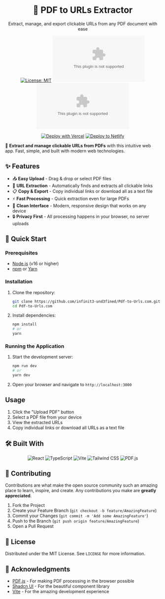 <div align="center">
  <h1>📄 PDF to URLs Extractor</h1>
  <p>Extract, manage, and export clickable URLs from any PDF document with ease</p>
  
  [![License: MIT](https://img.shields.io/badge/License-MIT-blue.svg)](https://opensource.org/licenses/MIT)
  [![GitHub stars](https://img.shields.io/github/stars/infinit3-und3fined/Pdf-to-Urls.com)](https://github.com/infinit3-und3fined/Pdf-to-Urls.com/stargazers)
  [![GitHub issues](https://img.shields.io/github/issues/infinit3-und3fined/Pdf-to-Urls.com)](https://github.com/infinit3-und3fined/Pdf-to-Urls.com/issues)
  
  [![Deploy with Vercel](https://vercel.com/button)](https://vercel.com/new/clone?repository-url=https%3A%2F%2Fgithub.com%2Finfinit3-und3fined%2FPdf-to-Urls.com)
  [![Deploy to Netlify](https://www.netlify.com/img/deploy/button.svg)](https://app.netlify.com/start/deploy?repository=https://github.com/infinit3-und3fined/Pdf-to-Urls.com)
</div>

🔗 **Extract and manage clickable URLs from PDFs** with this intuitive web app. Fast, simple, and built with modern web technologies.

## ✨ Features

- 📤 **Easy Upload** - Drag & drop or select PDF files
- 🔗 **URL Extraction** - Automatically finds and extracts all clickable links
- 📋 **Copy & Export** - Copy individual links or download all as a text file
- ⚡ **Fast Processing** - Quick extraction even for large PDFs
- 🎨 **Clean Interface** - Modern, responsive design that works on any device
- 🔒 **Privacy First** - All processing happens in your browser, no server uploads

## 🚀 Quick Start

### Prerequisites

- [Node.js](https://nodejs.org/) (v16 or higher)
- [npm](https://www.npmjs.com/) or [Yarn](https://yarnpkg.com/)

### Installation

1. Clone the repository:
   ```bash
   git clone https://github.com/infinit3-und3fined/Pdf-to-Urls.com.git
   cd Pdf-to-Urls.com
   ```

2. Install dependencies:
   ```bash
   npm install
   # or
   yarn
   ```

### Running the Application

1. Start the development server:
   ```bash
   npm run dev
   # or
   yarn dev
   ```

2. Open your browser and navigate to `http://localhost:3000`

## Usage

1. Click the "Upload PDF" button
2. Select a PDF file from your device
3. View the extracted URLs
4. Copy individual links or download all URLs as a text file

## 🛠️ Built With

<div align="center">
  <img src="https://img.shields.io/badge/React-20232A?style=for-the-badge&logo=react&logoColor=61DAFB" alt="React" />
  <img src="https://img.shields.io/badge/TypeScript-007ACC?style=for-the-badge&logo=typescript&logoColor=white" alt="TypeScript" />
  <img src="https://img.shields.io/badge/Vite-B73BFE?style=for-the-badge&logo=vite&logoColor=FFD62E" alt="Vite" />
  <img src="https://img.shields.io/badge/Tailwind_CSS-38B2AC?style=for-the-badge&logo=tailwind-css&logoColor=white" alt="Tailwind CSS" />
  <img src="https://img.shields.io/badge/PDF.js-F7DF1E?style=for-the-badge&logo=pdf&logoColor=red" alt="PDF.js" />
</div>

## 🤝 Contributing

Contributions are what make the open source community such an amazing place to learn, inspire, and create. Any contributions you make are **greatly appreciated**.

1. Fork the Project
2. Create your Feature Branch (`git checkout -b feature/AmazingFeature`)
3. Commit your Changes (`git commit -m 'Add some AmazingFeature'`)
4. Push to the Branch (`git push origin feature/AmazingFeature`)
5. Open a Pull Request

## 📄 License

Distributed under the MIT License. See `LICENSE` for more information.

## 🙏 Acknowledgments

- [PDF.js](https://mozilla.github.io/pdf.js/) - For making PDF processing in the browser possible
- [Shadcn UI](https://ui.shadcn.com/) - For the beautiful component library
- [Vite](https://vitejs.dev/) - For the amazing development experience
